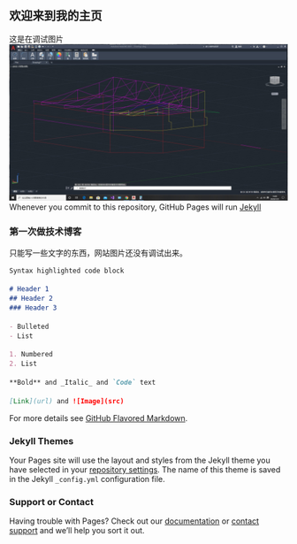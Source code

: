 ## 欢迎来到我的主页

这是在调试图片  
![abcd](https://github.com/wangzhijie86/wangzhijie86.github.io/blob/master/%E7%85%A4%E6%88%BF%E5%BD%A9%E9%92%A2%E7%BB%93%E6%9E%84%202020-07-25%20145001.jpg)  
Whenever you commit to this repository, GitHub Pages will run [Jekyll](https://jekyllrb.com/)

### 第一次做技术博客

只能写一些文字的东西，网站图片还没有调试出来。

```markdown
Syntax highlighted code block
                
# Header 1
## Header 2
### Header 3

- Bulleted
- List

1. Numbered
2. List

**Bold** and _Italic_ and `Code` text

[Link](url) and ![Image](src)
```

For more details see [GitHub Flavored Markdown](https://guides.github.com/features/mastering-markdown/).

### Jekyll Themes

Your Pages site will use the layout and styles from the Jekyll theme you have selected in your [repository settings](https://github.com/wangzhijie86/wangzhijie86.github.io/settings). The name of this theme is saved in the Jekyll `_config.yml` configuration file.

### Support or Contact

Having trouble with Pages? Check out our [documentation](https://help.github.com/categories/github-pages-basics/) or [contact support](https://github.com/contact) and we’ll help you sort it out.
